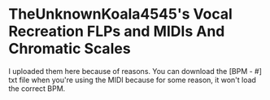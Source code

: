 # TheUnknownKoala4545's Vocal Recreation FLPs and MIDIs And Chromatic Scales
I uploaded them here because of reasons. You can download the [BPM - #] txt file when you're using the MIDI because for some reason, it won't load the correct BPM.
